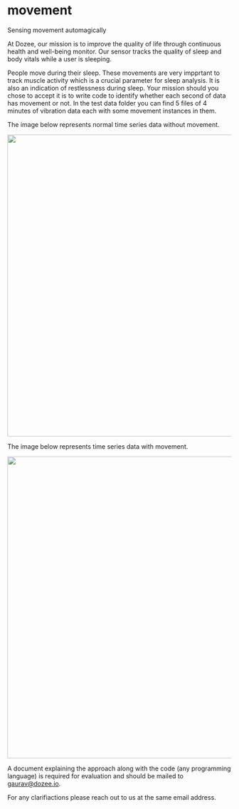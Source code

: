 # movement
Sensing movement automagically

At Dozee, our mission is to improve the quality of life through continuous health and well-being monitor. Our sensor tracks the quality of sleep and body vitals while a user is sleeping.

People move during their sleep. These movements are very impprtant to track muscle activity which is a crucial parameter for sleep analysis. It is also an indication of restlessness during sleep. Your mission should you chose to accept it is to write code to identify whether each second of data has movement or not. In the test data folder you can find 5 files of 4 minutes of vibration data each with some movement instances in them.

The image below represents normal time series data without movement. 

<p align="center">
  <img src="https://user-images.githubusercontent.com/30309761/28403582-f2f20c48-6d42-11e7-8c76-621508bb4389.png" width="1366" height="677"/>
</p>

The image below represents time series data with movement.
<p align="center">
  <img src="https://user-images.githubusercontent.com/30309761/28405466-cbf50f98-6d4a-11e7-909a-ecc6db5b9f6a.png" width="1366" height="677"/>
</p>

A document explaining the approach along with the code (any programming language) is required for evaluation and should be mailed to gaurav@dozee.io.

For any clarifiactions please reach out to us at the same email address.

